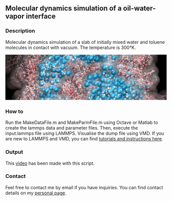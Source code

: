 
## Molecular dynamics simulation of a oil-water-vapor interface

### Description

Molecular dynamics simulation of a slab of initially mixed water and toluene molecules in contact with vacuum. The temperature is 300°K.

![Algorithm schema](./WaterToluene.jpeg)

### How to

Run the MakeDataFile.m and MakeParmFile.m using Octave or Matlab to create the lammps data and parameter files. Then, execute the input.lammps file using LAMMPS. Visualise the dump file using VMD. If you are new to LAMMPS and VMD, you can find [tutorials and instructions here](https://lammpstutorials.github.io/).

### Output

This [video](https://www.youtube.com/watch?v=rFG4MNJ5K10) has been made with this script.

### Contact

Feel free to contact me by email if you have inquiries. You can find contact details on my [personal page](https://simongravelle.github.io/).
